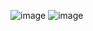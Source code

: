 ![image](https://github.com/Coder-Gokul/Tailwind-Product-Model/assets/119941012/0f8acb2c-a52d-40e0-99a3-fc15c3cf4527)
![image](https://github.com/Coder-Gokul/Tailwind-Product-Model/assets/119941012/090d6437-1470-477e-ba40-79c58f5b0da3)
